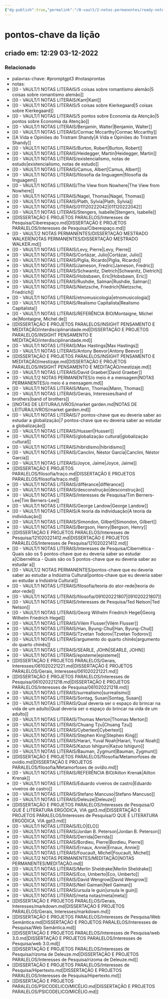 ```yaml
---
{"dg-publish":true,"permalink":"/0-vault/2-notas-permanentes/ready-notes/","tags":["permanente","promptgpt3","notasprontas"],"dgHomeLink":true,"dgShowLocalGraph":true,"dgShowFileTree":true,"dgEnableSearch":true}
---
```


# pontos-chave da lição
## criado em: 12:29 03-12-2022

### Relacionado
- palavras-chave: #promptgpt3 #notasprontas 
- notas: 
- [[0 - VAULT/1 NOTAS LITERAIS/5 coisas sobre romantismo alemão\|5 coisas sobre romantismo alemão]]
- [[0 - VAULT/1 NOTAS LITERAIS/Kant\|Kant]]
- [[0 - VAULT/1 NOTAS LITERAIS/5 coisas sobre Kierkegaard\|5 coisas sobre Kierkegaard]]
- [[0 - VAULT/1 NOTAS LITERAIS/5 pontos sobre Economia da Atenção\|5 pontos sobre Economia da Atenção]]
- [[0 - VAULT/1 NOTAS LITERAIS/Benjamin, Walter\|Benjamin, Walter]]
- [[0 - VAULT/1 NOTAS LITERAIS/Cormac Mccarthy\|Cormac Mccarthy]]
- [[A Vida e Opiniões do Tristram Shandy\|A Vida e Opiniões do Tristram Shandy]]
- [[0 - VAULT/1 NOTAS LITERAIS/Burton, Robert\|Burton, Robert]]
- [[0 - VAULT/1 NOTAS LITERAIS/Heidegger, Martin\|Heidegger, Martin]]
- [[0 - VAULT/1 NOTAS LITERAIS/existencialismo, notas de estudo\|existencialismo, notas de estudo]]
- [[0 - VAULT/1 NOTAS LITERAIS/Camus, Albert\|Camus, Albert]]
- [[0 - VAULT/1 NOTAS LITERAIS/filosofia da linguagem\|filosofia da linguagem]]
- [[0 - VAULT/1 NOTAS LITERAIS/The View from Nowhere\|The View from Nowhere]]
- [[0 - VAULT/1 NOTAS LITERAIS/Nagel, Thomas\|Nagel, Thomas]]
- [[0 - VAULT/1 NOTAS LITERAIS/Plath, Sylvia\|Plath, Sylvia]]
- [[0 - VAULT/1 NOTAS LITERAIS/011120222042\|011120222042]]
- [[0 - VAULT/1 NOTAS LITERAIS/Stengers, Isabelle\|Stengers, Isabelle]]
- [[DISSERTAÇÃO E PROJETOS PARALELOS/Interesses de Pesquisa/Ciberespaço.md\|DISSERTAÇÃO E PROJETOS PARALELOS/Interesses de Pesquisa/Ciberespaço.md]]
- [[0 - VAULT/2 NOTAS PERMANENTES/DISSERTAÇÃO MESTRADO WALKER\|NOTAS PERMANENTES/DISSERTAÇÃO MESTRADO WALKER.md]]
- [[0 - VAULT/1 NOTAS LITERAIS/Levy, Pierre\|Levy, Pierre]]
- [[0 - VAULT/1 NOTAS LITERAIS/Cortázar, Julio\|Cortázar, Julio]]
- [[0 - VAULT/1 NOTAS LITERAIS/Piglia, Ricardo\|Piglia, Ricardo]]
- [[0 - VAULT/1 NOTAS LITERAIS/Jameson, Fredric\|Jameson, Fredric]]
- [[0 - VAULT/1 NOTAS LITERAIS/Schwanitz, Dietrich\|Schwanitz, Dietrich]]
- [[0 - VAULT/1 NOTAS LITERAIS/Hobsbawn, Eric\|Hobsbawn, Eric]]
- [[0 - VAULT/1 NOTAS LITERAIS/Rushdie, Salman\|Rushdie, Salman]]
- [[0 - VAULT/1 NOTAS LITERAIS/Nietzsche, Friedrich\|Nietzsche, Friedrich]]
- [[0 - VAULT/1 NOTAS LITERAIS/etnomusicologia\|etnomusicologia]]
- [[0 - VAULT/1 NOTAS LITERAIS/Realismo Capitalista\|Realismo Capitalista]]
- [[0 - VAULT/1 NOTAS LITERAIS/REFERÊNCIA BIO/Montaigne, Michel de\|Montaigne, Michel de]]
- [[DISSERTAÇÃO E PROJETOS PARALELOS/INSIGHT PENSAMENTO E MEDITAÇÃO/interdisciplinaridade.md\|DISSERTAÇÃO E PROJETOS PARALELOS/INSIGHT PENSAMENTO E MEDITAÇÃO/interdisciplinaridade.md]]
- [[0 - VAULT/1 NOTAS LITERAIS/Max Hastings\|Max Hastings]]
- [[0 - VAULT/1 NOTAS LITERAIS/Antony Beevor\|Antony Beevor]]
- [[DISSERTAÇÃO E PROJETOS PARALELOS/INSIGHT PENSAMENTO E MEDITAÇÃO/mestizaje.md\|DISSERTAÇÃO E PROJETOS PARALELOS/INSIGHT PENSAMENTO E MEDITAÇÃO/mestizaje.md]]
- [[0 - VAULT/1 NOTAS LITERAIS/David Graeber\|David Graeber]]
- [[0 - VAULT/2 NOTAS PERMANENTES/o meio é a mensagem\|NOTAS PERMANENTES/o meio é a mensagem.md]]
- [[0 - VAULT/1 NOTAS LITERAIS/Mann, Thomas\|Mann, Thomas]]
- [[0 - VAULT/1 NOTAS LITERAIS/Gerais, Interesses/band of brothers\|band of brothers]]
- [[NOTAS DE LEITURA/LIVROS/market garden.md\|NOTAS DE LEITURA/LIVROS/market garden.md]]
- [[0 - VAULT/1 NOTAS LITERAIS/7 pontos-chave que eu deveria saber ao estudar a globalização\|7 pontos-chave que eu deveria saber ao estudar a globalização]]
- [[0 - VAULT/1 NOTAS LITERAIS/Husserl\|Husserl]]
- [[0 - VAULT/1 NOTAS LITERAIS/globalização cultural\|globalização cultural]]
- [[0 - VAULT/1 NOTAS LITERAIS/hibridismo\|hibridismo]]
- [[0 - VAULT/1 NOTAS LITERAIS/Canclini, Néstor García\|Canclini, Néstor García]]
- [[0 - VAULT/1 NOTAS LITERAIS/Joyce, Jaime\|Joyce, Jaime]]
- [[DISSERTAÇÃO E PROJETOS PARALELOS/filosofia/traço.md\|DISSERTAÇÃO E PROJETOS PARALELOS/filosofia/traço.md]]
- [[0 - VAULT/1 NOTAS LITERAIS/différance\|différance]]
- [[0 - VAULT/1 NOTAS LITERAIS/desconstrução\|desconstrução]]
- [[0 - VAULT/1 NOTAS LITERAIS/Interesses de Pesquisa/Tim Berners-Lee\|Tim Berners-Lee]]
- [[0 - VAULT/1 NOTAS LITERAIS/George Landow\|George Landow]]
- [[0 - VAULT/1 NOTAS LITERAIS/A teoria da individuação\|A teoria da individuação]]
- [[0 - VAULT/1 NOTAS LITERAIS/Simondon, Gilbert\|Simondon, Gilbert]]
- [[0 - VAULT/1 NOTAS LITERAIS/Bergson, Henry\|Bergson, Henry]]
- [[DISSERTAÇÃO E PROJETOS PARALELOS/Interesses de Pesquisa/121020221412.md\|DISSERTAÇÃO E PROJETOS PARALELOS/Interesses de Pesquisa/121020221412.md]]
- [[0 - VAULT/1 NOTAS LITERAIS/Interesses de Pesquisa/Cibernética -  Quais são os 5 pontos-chave que eu deveria saber ao estudar a\|Cibernética -  Quais são os 5 pontos-chave que eu deveria saber ao estudar a]]
- [[0 - VAULT/2 NOTAS PERMANENTES/pontos-chave que eu deveria saber ao estudar a Indústria Cultural\|pontos-chave que eu deveria saber ao estudar a Indústria Cultural]]
- [[0 - VAULT/1 NOTAS LITERAIS/filosofia/teoria do ator-rede\|teoria do ator-rede]]
- [[0 - VAULT/1 NOTAS LITERAIS/filosofia/091020221807\|091020221807]]
- [[0 - VAULT/1 NOTAS LITERAIS/Interesses de Pesquisa/Ted Nelson\|Ted Nelson]]
- [[0 - VAULT/1 NOTAS LITERAIS/Georg Wilhelm Friedrich Hegel\|Georg Wilhelm Friedrich Hegel]]
- [[0 - VAULT/1 NOTAS LITERAIS/Vilém Flusser\|Vilém Flusser]]
- [[0 - VAULT/1 NOTAS LITERAIS/Han, Byung-Chul\|Han, Byung-Chul]]
- [[0 - VAULT/1 NOTAS LITERAIS/Tzvetan Todorov\|Tzvetan Todorov]]
- [[0 - VAULT/1 NOTAS LITERAIS/argumento do quarto chinês\|argumento do quarto chinês]]
- [[0 - VAULT/1 NOTAS LITERAIS/SEARLE, JOHN\|SEARLE, JOHN]]
- [[0 - VAULT/1 NOTAS LITERAIS/episteme\|episteme]]
- [[DISSERTAÇÃO E PROJETOS PARALELOS/Gerais, Interesses/061020221221.md\|DISSERTAÇÃO E PROJETOS PARALELOS/Gerais, Interesses/061020221221.md]]
- [[DISSERTAÇÃO E PROJETOS PARALELOS/Interesses de Pesquisa/061020221218.md\|DISSERTAÇÃO E PROJETOS PARALELOS/Interesses de Pesquisa/061020221218.md]]
- [[0 - VAULT/1 NOTAS LITERAIS/surrealismo\|surrealismo]]
- [[0 - VAULT/1 NOTAS LITERAIS/Sontag, Susan\|Sontag, Susan]]
- [[0 - VAULT/1 NOTAS LITERAIS/Qual deveria ser o espaço do brincar na vida de um adulto\|Qual deveria ser o espaço do brincar na vida de um adulto]]
- [[0 - VAULT/1 NOTAS LITERAIS/Thomas Merton\|Thomas Merton]]
- [[0 - VAULT/1 NOTAS LITERAIS/Chuang Tzu\|Chuang Tzu]]
- [[0 - VAULT/1 NOTAS LITERAIS/Cybertext\|Cybertext]]
- [[0 - VAULT/1 NOTAS LITERAIS/Stephen King\|Stephen King]]
- [[0 - VAULT/1 NOTAS LITERAIS/Harari, Yuval Noah\|Harari, Yuval Noah]]
- [[0 - VAULT/1 NOTAS LITERAIS/Kazuo Ishiguro\|Kazuo Ishiguro]]
- [[0 - VAULT/1 NOTAS LITERAIS/Bauman, Zygmunt\|Bauman, Zygmunt]]
- [[DISSERTAÇÃO E PROJETOS PARALELOS/filosofia/Metamorfoses de ovídio.md\|DISSERTAÇÃO E PROJETOS PARALELOS/filosofia/Metamorfoses de ovídio.md]]
- [[0 - VAULT/1 NOTAS LITERAIS/REFERÊNCIA BIO/Ailton Krenak\|Ailton Krenak]]
- [[0 - VAULT/1 NOTAS LITERAIS/Eduardo viveiros de castro\|Eduardo viveiros de castro]]
- [[0 - VAULT/1 NOTAS LITERAIS/Stefano Mancuso\|Stefano Mancuso]]
- [[0 - VAULT/1 NOTAS LITERAIS/Deleuze\|Deleuze]]
- [[DISSERTAÇÃO E PROJETOS PARALELOS/Interesses de Pesquisa/O QUE É LITERATURA ERGÓDICA, VIA gpt3.md\|DISSERTAÇÃO E PROJETOS PARALELOS/Interesses de Pesquisa/O QUE É LITERATURA ERGÓDICA, VIA gpt3.md]]
- [[0 - VAULT/1 NOTAS LITERAIS/ELO\|ELO]]
- [[0 - VAULT/1 NOTAS LITERAIS/Jordan B. Peterson\|Jordan B. Peterson]]
- [[0 - VAULT/1 NOTAS LITERAIS/Derrida\|Derrida]]
- [[0 - VAULT/1 NOTAS LITERAIS/Bordieu, Pierre\|Bordieu, Pierre]]
- [[0 - VAULT/1 NOTAS LITERAIS/Ernaux, Annie\|Ernaux, Annie]]
- [[0 - VAULT/1 NOTAS LITERAIS/Foucault, Michel\|Foucault, Michel]]
- [[0 - VAULT/2 NOTAS PERMANENTES/MEDITAÇÃO\|NOTAS PERMANENTES/MEDITAÇÃO.md]]
- [[0 - VAULT/1 NOTAS LITERAIS/Merlin Sheldrake\|Merlin Sheldrake]]
- [[0 - VAULT/1 NOTAS LITERAIS/Eco, Umberto\|Eco, Umberto]]
- [[0 - VAULT/1 NOTAS LITERAIS/David Wengrow\|David Wengrow]]
- [[0 - VAULT/1 NOTAS LITERAIS/Neil Gaiman\|Neil Gaiman]]
- [[0 - VAULT/1 NOTAS LITERAIS/ursula le guin\|ursula le guin]]
- [[0 - VAULT/1 NOTAS LITERAIS/meta notas/meta\|meta]]
- [[DISSERTAÇÃO E PROJETOS PARALELOS/Gerais, Interesses/markdown.md\|DISSERTAÇÃO E PROJETOS PARALELOS/Gerais, Interesses/markdown.md]]
- [[DISSERTAÇÃO E PROJETOS PARALELOS/Interesses de Pesquisa/Web Semântica.md\|DISSERTAÇÃO E PROJETOS PARALELOS/Interesses de Pesquisa/Web Semântica.md]]
- [[DISSERTAÇÃO E PROJETOS PARALELOS/Interesses de Pesquisa/web 3.0.md\|DISSERTAÇÃO E PROJETOS PARALELOS/Interesses de Pesquisa/web 3.0.md]]
- [[DISSERTAÇÃO E PROJETOS PARALELOS/Interesses de Pesquisa/rizoma de Deleuze.md\|DISSERTAÇÃO E PROJETOS PARALELOS/Interesses de Pesquisa/rizoma de Deleuze.md]]
- [[DISSERTAÇÃO E PROJETOS PARALELOS/Interesses de Pesquisa/Hipertexto.md\|DISSERTAÇÃO E PROJETOS PARALELOS/Interesses de Pesquisa/Hipertexto.md]]
- [[DISSERTAÇÃO E PROJETOS PARALELOS/PSICODELICO/MICÉLIO.md\|DISSERTAÇÃO E PROJETOS PARALELOS/PSICODELICO/MICÉLIO.md]]